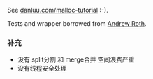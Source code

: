 See [danluu.com/malloc-tutorial](https://danluu.com/malloc-tutorial/) :-).

Tests and wrapper borrowed from [Andrew Roth](https://github.com/ps2dude756).


### 补充

* 没有 split分割 和 merge合并 空间浪费严重
* 没有线程安全处理